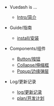 - Vuedash is ...
  - [Intro/简介](README)

- Guide/指南
  - [install/安装](Guide/install)

- Components/组件
  - [Button/按钮](Components/basic/button)
  - [Collapse/伸缩框](Components/basic/collapse)
  - [Popup/边缘弹层](Components/basic/popup)

- Log/更新记录
  - [log/更新记录](Log/log)
  - [plan/开发计划](Log/plan)